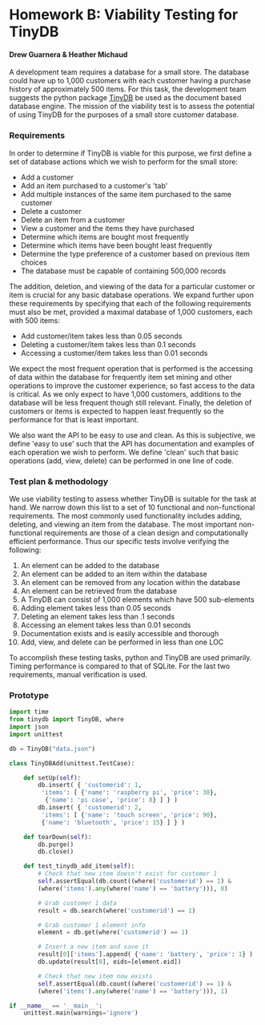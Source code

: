 # Homework B: Viability Testing for TinyDB
#### Drew Guarnera & Heather Michaud

A development team requires a database for a small store. The database could
have up to 1,000 customers with each customer having a purchase history of
approximately 500 items. For this task, the development team suggests the
python package [TinyDB](https://github.com/msiemens/tinydb) be used as the document based database engine. The mission
of the viability test is to assess the potential of using TinyDB for the
purposes of a small store customer database.

### Requirements
In order to determine if TinyDB is viable for this purpose, we first define a
set of database actions which we wish to perform for the small store:
  - Add a customer
  - Add an item purchased to a customer's 'tab'
  - Add multiple instances of the same item purchased to the same customer
  - Delete a customer
  - Delete an item from a customer
  - View a customer and the items they have purchased
  - Determine which items are bought most frequently
  - Determine which items have been bought least frequently
  - Determine the type preference of a customer based on previous item choices
  - The database must be capable of containing 500,000 records

The addition, deletion, and viewing of the data for a particular customer or
item is crucial for any basic database operations. We expand further upon these
requirements by specifying that each of the following requirements must also be
met, provided a maximal database of 1,000 customers, each with 500 items:
  - Add customer/item takes less than 0.05 seconds
  - Deleting a customer/item takes less than 0.1 seconds
  - Accessing a customer/item takes less than 0.01 seconds

We expect the most frequent operation that is performed is the accessing of
data within the database for frequently item set mining and other operations to
improve the customer experience, so fast access to the data is critical. As
we only expect to have 1,000 customers, additions to the database will be less
frequent though still relevant. Finally, the deletion of customers or items is
expected to happen least frequently so the performance for that is least
important.

We also want the API to be easy to use and clean. As this is subjective, we
define 'easy to use' such that the API has documentation and examples of each
operation we wish to perform. We define 'clean' such that basic operations
(add, view, delete) can be performed in one line of code.


### Test plan & methodology
We use viability testing to assess whether TinyDB is suitable for the task at
hand. We narrow down this list to a set of 10 functional and non-functional
requirements. The most commonly used functionality includes adding, deleting,
and viewing an item from the database. The most important non-functional
requirements are those of a clean design and computationally efficient
performance. Thus our specific tests involve verifying the following:
  1. An element can be added to the database
  1. An element can be added to an item within the database
  1. An element can be removed from any location within the database
  1. An element can be retrieved from the database
  1. A TinyDB can consist of 1,000 elements which have 500 sub-elements
  1. Adding element takes less than 0.05 seconds
  1. Deleting an element takes less than .1 seconds
  1. Accessing an element takes less than 0.01 seconds
  1. Documentation exists and is easily accessible and thorough
  1. Add, view, and delete can be performed in less than one LOC

To accomplish these testing tasks, python and TinyDB are used primarily. Timing
performance is compared to that of SQLite. For the last two requirements,
manual verification is used.


### Prototype
```python
import time
from tinydb import TinyDB, where
import json
import unittest

db = TinyDB("data.json")

class TinyDBAdd(unittest.TestCase):

    def setUp(self):
        db.insert( { 'customerid': 1,
         'items': [ {'name': 'raspberry pi', 'price': 30},
          {'name': 'pi case', 'price': 8} ] } )
        db.insert( { 'customerid': 2,
         'items': [ {'name': 'touch screen', 'price': 90},
         {'name': 'bluetooth', 'price': 15} ] } )

    def tearDown(self):
        db.purge()
        db.close()

    def test_tinydb_add_item(self):
        # Check that new item doesn't exist for customer 1
        self.assertEqual(db.count((where('customerid') == 1) &
        (where('items').any(where('name') == 'battery'))), 0)

        # Grab customer 1 data
        result = db.search(where('customerid') == 1)

        # Grab customer 1 element info
        element = db.get(where('customerid') == 1)

        # Insert a new item and save it
        result[0]['items'].append( {'name': 'battery', 'price': 1} )
        db.update(result[0], eids=[element.eid])

        # Check that new item now exists
        self.assertEqual(db.count((where('customerid') == 1) &
        (where('items').any(where('name') == 'battery'))), 1)

if __name__ == '__main__':
    unittest.main(warnings='ignore')
```
